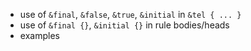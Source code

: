 - use of `&final`, `&false`, `&true`, `&initial` in `&tel { ... }`
- use of `&final {}`, `&initial {}` in rule bodies/heads
- examples

